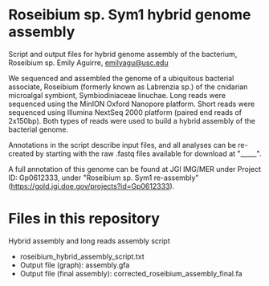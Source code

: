 # Roseibium sp. Sym1 hybrid genome assembly
Script and output files for hybrid genome assembly of the bacterium, Roseibium sp. 
Emily Aguirre, emilyagu@usc.edu

We sequenced and assembled the genome of a ubiquitous bacterial associate, Roseibium (formerly known as Labrenzia sp.) of the cnidarian microalgal symbiont, Symbiodiniaceae linuchae. Long reads were sequenced using the MinION Oxford Nanopore platform. Short reads were sequenced using Illumina NextSeq 2000 platform (paired end reads of 2x150bp). Both types of reads were used to build a hybrid assembly of the bacterial genome.

Annotations in the script describe input files, and all analyses can be re-created by starting with the raw .fastq files available for download at "_____".

A full annotation of this genome can be found at JGI IMG/MER under Project ID: Gp0612333, under "Roseibium sp. Sym1 re-assembly" (https://gold.jgi.doe.gov/projects?id=Gp0612333). 

# Files in this repository

Hybrid assembly and long reads assembly script
- roseibium_hybrid_assembly_script.txt
- Output file (graph): assembly.gfa
- Output file (final assembly): corrected_roseibium_assembly_final.fa
